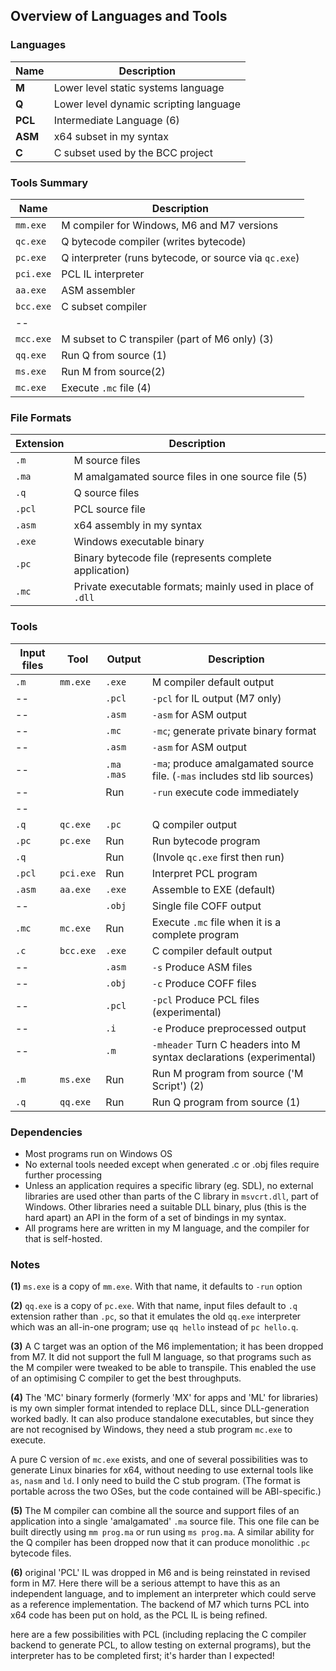## Overview of Languages and Tools

### Languages

Name | Description
--- | ---
**M** | Lower level static systems language
**Q** | Lower level dynamic scripting language
**PCL** | Intermediate Language (6)
**ASM** | x64 subset in my syntax
**C**  | C subset used by the BCC project

### Tools Summary

Name | Description
--- | ---
`mm.exe` | M compiler for Windows, M6 and M7 versions
`qc.exe` | Q bytecode compiler (writes bytecode)
`pc.exe` | Q interpreter (runs bytecode, or source via `qc.exe`)
`pci.exe` | PCL IL interpreter
`aa.exe` | ASM assembler
`bcc.exe` | C subset compiler
-- |
`mcc.exe` | M subset to C transpiler (part of M6 only) (3)
`qq.exe` | Run Q from source (1)
`ms.exe` | Run M from source(2)
`mc.exe` | Execute `.mc` file (4)

### File Formats

Extension | Description
--- | ---
`.m` | M source files
`.ma` | M amalgamated source files in one source file (5)
`.q`  | Q source files
`.pcl` | PCL source file
`.asm` | x64 assembly in my syntax
`.exe` | Windows executable binary
`.pc`  | Binary bytecode file (represents complete application)
`.mc` | Private executable formats; mainly used in place of `.dll`

### Tools

Input files | Tool | Output  | Description
---| --- | --- | ---
`.m`  | `mm.exe` | `.exe` | M compiler default output
-- |             | `.pcl` | `-pcl` for IL output (M7 only)
-- |             | `.asm` | `-asm` for ASM output
-- |             | `.mc` | `-mc`; generate private binary format
-- |             | `.asm` | `-asm` for ASM output
-- |             | `.ma .mas`  | `-ma`; produce amalgamated source file. (`-mas` includes std lib sources)
-- |             | Run  | `-run` execute code immediately
-- | |
`.q` | `qc.exe`  | `.pc`  | Q compiler output
`.pc` | `pc.exe` | Run | Run bytecode program
`.q`|             | Run | (Invole `qc.exe` first then run)
`.pcl` | `pci.exe` | Run | Interpret PCL program
`.asm` | `aa.exe`  | `.exe` | Assemble to EXE (default)
-- |               | `.obj` | Single file COFF output
`.mc` | `mc.exe`   | Run | Execute `.mc` file when it is a complete program
`.c` | `bcc.exe`   | `.exe` | C compiler default output
-- |               | `.asm` | `-s` Produce ASM files
-- |               | `.obj`  | `-c` Produce COFF files
-- |               | `.pcl`  | `-pcl` Produce PCL files (experimental)
-- |               | `.i`  | `-e` Produce preprocessed output
-- |               | `.m` | `-mheader` Turn C headers into M syntax declarations (experimental)
`.m` | `ms.exe`    | Run | Run M program from source ('M Script') (2)
`.q` | `qq.exe`    | Run | Run Q program from source (1)

### Dependencies

* Most programs run on Windows OS
* No external tools needed except when generated .c or .obj files require further processing
* Unless an application requires a specific library (eg. SDL), no external libraries are used other than parts of the C library in `msvcrt.dll`, part of Windows. Other libraries need a suitable DLL binary, plus (this is the hard apart) an API in the form of a set of bindings in my syntax.
* All programs here are written in my M language, and the compiler for that is self-hosted.


### Notes

**(1)** `ms.exe` is a copy of `mm.exe`. With that name, it defaults to `-run` option

**(2)** `qq.exe` is a copy of `pc.exe`. With that name, input files default to `.q` extension rather than `.pc`, so that it emulates the old `qq.exe` interpreter which was an all-in-one program; use `qq hello` instead of `pc hello.q`.

**(3)** A C target was an option of the M6 implementation; it has been dropped from M7. It did not support the full M language, so that programs such as the M compiler were tweaked to be able to transpile. This enabled the use of an optimising C compiler to get the best throughputs.

**(4)** The 'MC' binary formerly (formerly 'MX' for apps and 'ML' for libraries) is my own simpler format intended to replace DLL, since DLL-generation worked badly. It can also produce standalone executables, but since they are not recognised by Windows, they need a stub program `mc.exe` to execute.

 A pure C version of `mc.exe` exists, and one of several possibilities was to generate Linux binaries for x64, without needing to use external tools like `as`, `nasm` and `ld`. I only need to build the C stub program. (The format is portable across the two OSes, but the code contained will be ABI-specific.)
 
 **(5)** The M compiler can combine all the source and support files of an application into a single 'amalgamated' `.ma` source file. This one file can be built directly using `mm prog.ma` or run using `ms prog.ma`. A similar ability for the Q compiler has been dropped now that it can produce monolithic `.pc` bytecode files.
 
 **(6)** original 'PCL' IL was dropped in M6 and is being reinstated in revised form in M7. Here there will be a serious attempt to have this as an independent language, and to implement an interpreter which could serve as a reference implementation. The backend of M7 which turns PCL into x64 code has been put on hold, as the PCL IL is being refined.
 
 here are a few possibilities with PCL (including replacing the C compiler backend to generate PCL, to allow testing on external programs), but the interpreter has to be completed first; it's harder than I expected!
